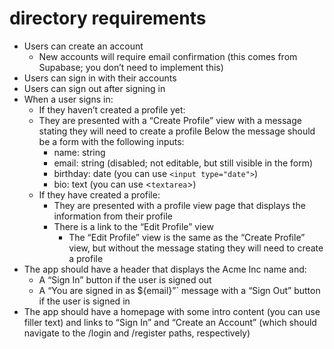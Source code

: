 # directory requirements

- Users can create an account
  - New accounts will require email confirmation (this comes from Supabase; you don’t need to implement this)
- Users can sign in with their accounts
- Users can sign out after signing in
- When a user signs in:
  - If they haven’t created a profile yet:
  - They are presented with a “Create Profile” view with a message stating they will need to create a profile
    Below the message should be a form with the following inputs:
    - name: string
    - email: string (disabled; not editable, but still visible in the form)
    - birthday: date (you can use `<input type="date">`)
    - bio: text (you can use <`textarea`>)
  * If they have created a profile:
    - They are presented with a profile view page that displays the information from their profile
    - There is a link to the “Edit Profile” view
      - The “Edit Profile” view is the same as the “Create Profile” view, but without the message stating they will need to create a profile
- The app should have a header that displays the Acme Inc name and:
  - A “Sign In” button if the user is signed out
  - A “You are signed in as ${email}”` message with a “Sign Out” button if the user is signed in
- The app should have a homepage with some intro content (you can use filler text) and links to “Sign In” and “Create an Account” (which should navigate to the /login and /register paths, respectively)

